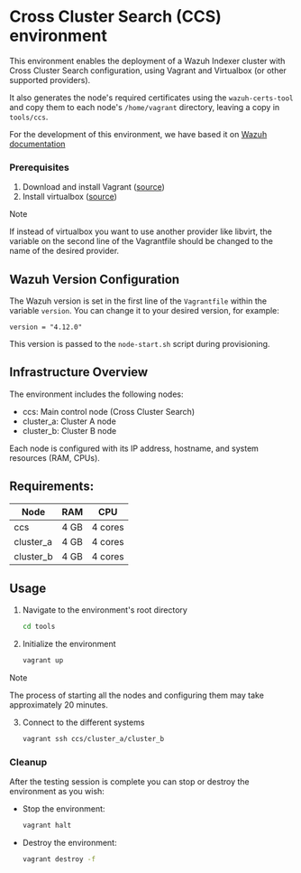 # Cross Cluster Search (CCS) environment
This environment enables the deployment of a Wazuh Indexer cluster with Cross Cluster Search configuration, using Vagrant and Virtualbox (or other supported providers).

It also generates the node's required certificates using the `wazuh-certs-tool` and copy them to each node's `/home/vagrant`
directory, leaving a copy in `tools/ccs`.

For the development of this environment, we have based it on [Wazuh documentation](https://wazuh.com/blog/managing-multiple-wazuh-clusters-with-cross-cluster-search/)

### Prerequisites

1. Download and install Vagrant ([source](https://developer.hashicorp.com/vagrant/downloads))
2. Install virtualbox ([source](https://www.virtualbox.org/wiki/Downloads))

> [!Note]
> If instead of virtualbox you want to use another provider like libvirt, the variable on the second line of the Vagrantfile should be changed to the name of the desired provider.

## Wazuh Version Configuration

The Wazuh version is set in the first line of the `Vagrantfile` within the variable `version`. You can change it to your desired version, for example:

```
version = "4.12.0"
```

This version is passed to the `node-start.sh` script during provisioning.

## Infrastructure Overview
The environment includes the following nodes:

- ccs: Main control node (Cross Cluster Search)
- cluster_a: Cluster A node
- cluster_b: Cluster B node

Each node is configured with its IP address, hostname, and system resources (RAM, CPUs).

## Requirements:
| Node      | RAM      | CPU        |
|-----------|----------|------------|
| ccs       | 4 GB     | 4 cores    |
| cluster_a | 4 GB     | 4 cores    |
| cluster_b | 4 GB     | 4 cores    |


## Usage

1. Navigate to the environment's root directory
   ```bash
   cd tools
   ```
2. Initialize the environment
   ```bash
   vagrant up
   ```

> [!Note]
> The process of starting all the nodes and configuring them may take approximately 20 minutes.


3. Connect to the different systems
   ```bash
   vagrant ssh ccs/cluster_a/cluster_b
   ```


### Cleanup

After the testing session is complete you can stop or destroy the environment as you wish:

- Stop the environment:
  ```bash
  vagrant halt
  ```
- Destroy the environment:
  ```bash
  vagrant destroy -f
  ```
